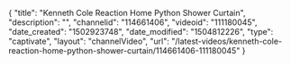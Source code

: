 {
    "title": "Kenneth Cole Reaction Home Python Shower Curtain",
    "description": "",
    "channelid": "114661406",
    "videoid": "111180045",
    "date_created": "1502923748",
    "date_modified": "1504812226",
    "type": "captivate",
    "layout": "channelVideo",
    "url": "\/latest-videos\/kenneth-cole-reaction-home-python-shower-curtain\/114661406-111180045"
}